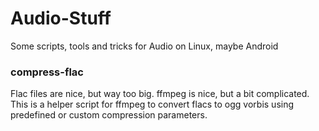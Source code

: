 # Audio-Stuff
Some scripts, tools and tricks for Audio on Linux, maybe Android

### compress-flac

Flac files are nice, but way too big. ffmpeg is nice, but a bit complicated. This is a helper script for ffmpeg to convert flacs to ogg vorbis using predefined or custom compression parameters.
